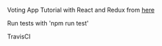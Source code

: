 Voting App Tutorial with React and Redux from [here](http://teropa.info/blog/2015/09/10/full-stack-redux-tutorial.html)

Run tests with 'npm run test' 

TravisCI
